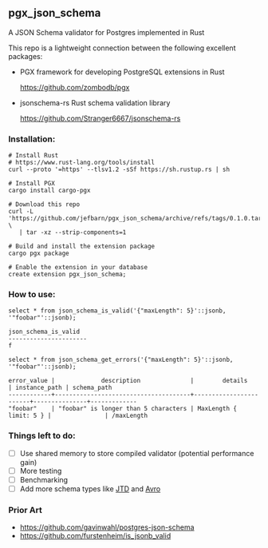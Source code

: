 ## pgx_json_schema

A JSON Schema validator for Postgres implemented in Rust

This repo is a lightweight connection between the following excellent packages:
* PGX framework for developing PostgreSQL extensions in Rust
  
  https://github.com/zombodb/pgx
* jsonschema-rs Rust schema validation library
  
  https://github.com/Stranger6667/jsonschema-rs

### Installation:

```shell
# Install Rust
# https://www.rust-lang.org/tools/install
curl --proto '=https' --tlsv1.2 -sSf https://sh.rustup.rs | sh

# Install PGX
cargo install cargo-pgx

# Download this repo
curl -L 'https://github.com/jefbarn/pgx_json_schema/archive/refs/tags/0.1.0.tar.gz' \
   | tar -xz --strip-components=1
   
# Build and install the extension package
cargo pgx package

# Enable the extension in your database
create extension pgx_json_schema;
```

### How to use:

```
select * from json_schema_is_valid('{"maxLength": 5}'::jsonb, '"foobar"'::jsonb);

json_schema_is_valid
----------------------
f
```


```
select * from json_schema_get_errors('{"maxLength": 5}'::jsonb, '"foobar"'::jsonb);

error_value |             description              |        details         | instance_path | schema_path
------------+--------------------------------------+------------------------+---------------+-------------
"foobar"    | "foobar" is longer than 5 characters | MaxLength { limit: 5 } |               | /maxLength
```


### Things left to do:

- [ ] Use shared memory to store compiled validator (potential performance gain)
- [ ] More testing
- [ ] Benchmarking
- [ ] Add more schema types like [JTD](https://jsontypedef.com/) and [Avro](https://avro.apache.org/)
 
### Prior Art
- https://github.com/gavinwahl/postgres-json-schema
- https://github.com/furstenheim/is_jsonb_valid